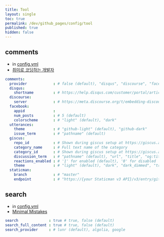 ```yaml
---
title: Tool
layout: single
toc: true
permalink: /dev/github_pages/config/tool
published: true
hidden: false
---
```


<head>
  <base target="_blank">
</head>



## comments

- in [config.yml](/dev/github_pages/start/setting/config_yml)
- [취미로 코딩하는 개발자](https://devinlife.com/howto%20github%20pages/blog-disqus/)

```yml
comments:
  provider            : # false (default), "disqus", "discourse", "facebook", "staticman", "staticman_v2", "utterances", "giscus", "custom"
  disqus:
    shortname         : # https://help.disqus.com/customer/portal/articles/466208-what-s-a-shortname-
  discourse:
    server            : # https://meta.discourse.org/t/embedding-discourse-comments-via-javascript/31963 , e.g.: meta.discourse.org
  facebook:
    appid             :
    num_posts         : # 5 (default)
    colorscheme       : # "light" (default), "dark"
  utterances:
    theme             : # "github-light" (default), "github-dark"
    issue_term        : # "pathname" (default)
  giscus:
    repo_id           : # Shown during giscus setup at https://giscus.app
    category_name     : # Full text name of the category
    category_id       : # Shown during giscus setup at https://giscus.app
    discussion_term   : # "pathname" (default), "url", "title", "og:title"
    reactions_enabled : # '1' for enabled (default), '0' for disabled
    theme             : # "light" (default), "dark", "dark_dimmed", "transparent_dark", "preferred_color_scheme"
  staticman:
    branch            : # "master"
    endpoint          : # "https://{your Staticman v3 API}/v3/entry/github/"
```



## search

- in [config.yml](/dev/github_pages/start/setting/config_yml)
- [Minimal Mistakes](https://mmistakes.github.io/minimal-mistakes/docs/layouts/#exclusions)

```yml
search              : true # true, false (default)
search_full_content : true # true, false (default)
search_provider     : # lunr (default), algolia, google
```
